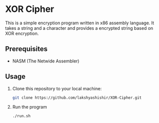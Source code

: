 # XOR Cipher

This is a simple encryption program written in x86 assembly language. It takes a string and a character and provides a encrypted string based on XOR encryption.

## Prerequisites
- NASM (The Netwide Assembler)

## Usage

1. Clone this repository to your local machine:

   ```bash
   git clone https://github.com/lakshyashishir/XOR-Cipher.git
   ```

2. Run the program
    ```
    ./run.sh
    ```
